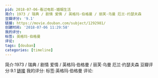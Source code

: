 ```yaml
---
pid: 2018-07-06-看过电影-婚姻生活
简介: 1973 / 瑞典 / 剧情 爱情 / 英格玛·伯格曼 / 丽芙·乌曼 厄兰·约瑟夫森
豆瓣评分: '9.1'
链接: https://movie.douban.com/subject/1292981/
创建时间: '2018-07-06 11:29:58'
我的评分:
标签: 英格玛·伯格曼
评论:
tags: [douban]
categories: [timeline]
---
```

简介:1973 / 瑞典 / 剧情 爱情 / 英格玛·伯格曼 / 丽芙·乌曼 厄兰·约瑟夫森
豆瓣评分:9.1
[链接](https://movie.douban.com/subject/1292981/)
我的评分:
标签:英格玛·伯格曼
评论:
